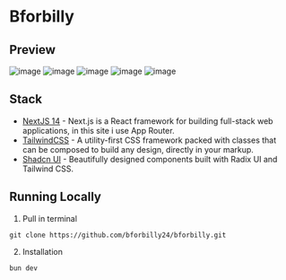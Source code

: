 # Bforbilly

## Preview
![image](https://github.com/bforbilly24/bforbilly/assets/93701344/886e92b4-5ae3-4ced-983e-931de98dbc1e)
![image](https://github.com/bforbilly24/bforbilly/assets/93701344/81eded89-bbe7-43df-8d7c-064dc2452e8f)
![image](https://github.com/bforbilly24/bforbilly/assets/93701344/b7d6ad93-aeae-4dc7-bf87-460ba17cf15a)
![image](https://github.com/bforbilly24/bforbilly/assets/93701344/e7036e37-3adb-4703-83a8-3c1d94f8db72)
![image](https://github.com/bforbilly24/bforbilly/assets/93701344/b7ab625c-ed7d-455d-8c41-17677ca7cb1b)

## Stack
- [NextJS 14](https://nextjs.org) - Next.js is a React framework for building full-stack web applications, in this site i use App Router.
- [TailwindCSS](https://tailwindcss.com) - A utility-first CSS framework packed with classes that can be composed to build any design, directly in your markup.
- [Shadcn UI](https://ui.shadcn.com/) - Beautifully designed components built with Radix UI and Tailwind CSS.

## Running Locally

1. Pull in terminal
```
git clone https://github.com/bforbilly24/bforbilly.git
```

2. Installation
```bash
bun dev
```
